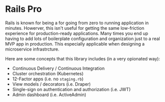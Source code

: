 # Rails Pro
Rails is known for being a for going from zero to running application in minutes. Howerver, this isn't useful for getting the same low-friction experience for production-ready applications. Many times you end up having to add lots of boilerplate configuration and organization just to a real MVP app in production. This especially applicable when designing a microservice infrastrcture.

Here are some concepts that this library includes (in a very opionated way):
- Continuous Delivery / Continuous Integration
- Cluster orchestration (Kubernetes)
- 12-Factor apps (i.e. no `staging.rb`)
- View models / decorators (i.e. Draper)
- Single-sign on authentication and authorization (i.e. JWT)
- Admin dashboard (i.e. ActiveAdmin)
